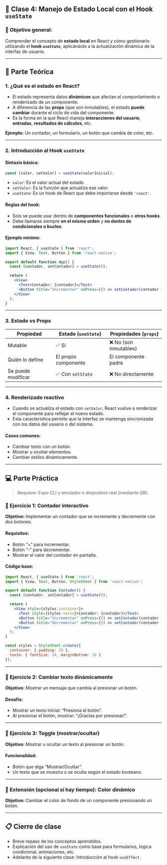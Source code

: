 ## 📘 Clase 4: Manejo de Estado Local con el Hook `useState`

### 🎯 Objetivo general:

Comprender el concepto de **estado local** en React y cómo gestionarlo utilizando el **hook `useState`**, aplicándolo a la actualización dinámica de la interfaz de usuario.

---

## 🧠 Parte Teórica 

### 1. ¿Qué es el estado en React? 

* El estado representa datos **dinámicos** que afectan el comportamiento o renderizado de un componente.
* A diferencia de las **props** (que son inmutables), el estado **puede cambiar** durante el ciclo de vida del componente.
* Es la forma en la que React maneja **interacciones del usuario**, **entradas**, **resultados de cálculos**, etc.

**Ejemplo:** Un contador, un formulario, un botón que cambia de color, etc.

---

### 2. Introducción al Hook `useState` 

#### Sintaxis básica:

```javascript
const [valor, setValor] = useState(valorInicial);
```

* `valor`: Es el valor actual del estado.
* `setValor`: Es la función que actualiza ese valor.
* `useState`: Es un hook de React que debe importarse desde `'react'`.

#### Reglas del hook:

* Solo se puede usar dentro de **componentes funcionales** o **otros hooks**.
* Debe llamarse siempre **en el mismo orden** y **no dentro de condicionales o bucles**.

#### Ejemplo mínimo:

```jsx
import React, { useState } from 'react';
import { View, Text, Button } from 'react-native';

export default function App() {
  const [contador, setContador] = useState(0);

  return (
    <View>
      <Text>Contador: {contador}</Text>
      <Button title="Incrementar" onPress={() => setContador(contador + 1)} />
    </View>
  );
}
```

---

### 3. Estado vs Props 

| Propiedad          | Estado (`useState`)  | Propiedades (`props`) |
| ------------------ | -------------------- | --------------------- |
| Mutable            | ✅ Sí                 | ❌ No (son inmutables) |
| Quién lo define    | El propio componente | El componente padre   |
| Se puede modificar | ✅ Con `setState`     | ❌ No directamente     |

---

### 4. Renderizado reactivo 

* Cuando se actualiza el estado con `setValor`, React vuelve a renderizar el componente para reflejar el nuevo estado.
* Esta característica permite que la interfaz se mantenga sincronizada con los datos del usuario o del sistema.

#### Casos comunes:

* Cambiar texto con un botón.
* Mostrar u ocultar elementos.
* Cambiar estilos dinámicamente.

---

## 💻 Parte Práctica 

> Requiere: Expo CLI y emulador o dispositivo real (mediante QR).

### 🧪 Ejercicio 1: Contador interactivo 

**Objetivo:** Implementar un contador que se incremente y decremente con dos botones.

#### Requisitos:

* Botón “+” para incrementar.
* Botón “-” para decrementar.
* Mostrar el valor del contador en pantalla.

#### Código base:

```jsx
import React, { useState } from 'react';
import { View, Text, Button, StyleSheet } from 'react-native';

export default function Contador() {
  const [contador, setContador] = useState(0);

  return (
    <View style={styles.container}>
      <Text style={styles.texto}>Contador: {contador}</Text>
      <Button title="Incrementar" onPress={() => setContador(contador + 1)} />
      <Button title="Decrementar" onPress={() => setContador(contador - 1)} />
    </View>
  );
}

const styles = StyleSheet.create({
  container: { padding: 20 },
  texto: { fontSize: 24, marginBottom: 10 }
});
```

---

### 🧪 Ejercicio 2: Cambiar texto dinámicamente 

**Objetivo:** Mostrar un mensaje que cambia al presionar un botón.

#### Desafío:

* Mostrar un texto inicial: “Presiona el botón”.
* Al presionar el botón, mostrar: “¡Gracias por presionar!”.

---

### 🧪 Ejercicio 3: Toggle (mostrar/ocultar) 

**Objetivo:** Mostrar u ocultar un texto al presionar un botón.

#### Funcionalidad:

* Botón que diga “Mostrar/Ocultar”.
* Un texto que se muestra o se oculta según el estado booleano.

---

### 🧪 Extensión (opcional si hay tiempo): Color dinámico 

**Objetivo:** Cambiar el color de fondo de un componente presionando un botón.

---

## 📋 Cierre de clase 

* Breve repaso de los conceptos aprendidos.
* Explicación del uso de `useState` como base para formularios, lógica condicional, animaciones, etc.
* Adelanto de la siguiente clase: Introducción al hook `useEffect`.

